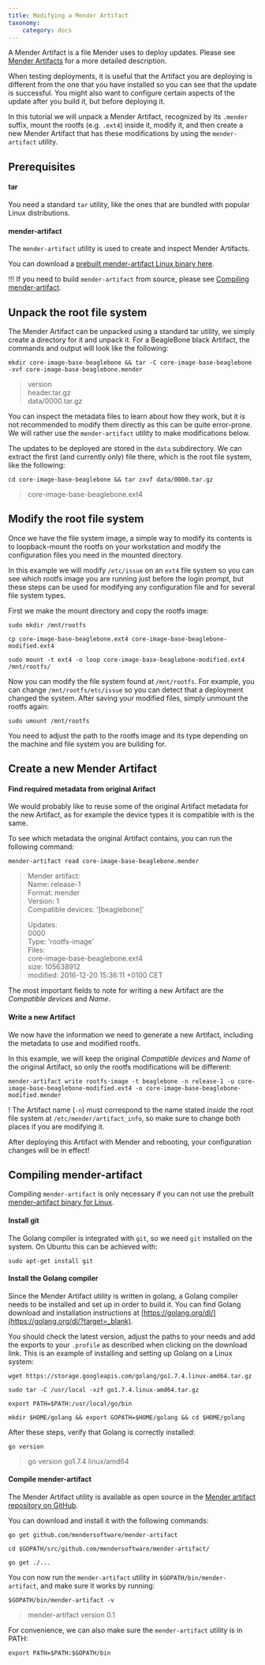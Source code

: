 ```yaml
---
title: Modifying a Mender Artifact
taxonomy:
    category: docs
---
```


A Mender Artifact is a file Mender uses to deploy updates. Please see
[Mender Artifacts](../../Architecture/Mender-Artifacts) for a more detailed
description.

When testing deployments, it is useful that the Artifact you are deploying
is different from the one that you have installed so you can see that the update is successful.
You might also want to configure certain aspects of the update after you build it,
but before deploying it.

In this tutorial we will unpack a Mender Artifact, 
recognized by its `.mender` suffix, mount the rootfs (e.g. `.ext4`) inside it,
modify it, and then create a new Mender Artifact that has these modifications
by using the `mender-artifact` utility.


## Prerequisites

#### tar

You need a standard `tar` utility, like the ones that are bundled with popular
Linux distributions.


#### mender-artifact

The `mender-artifact` utility is used to create and inspect Mender Artifacts.

You can download a [prebuilt mender-artifact Linux binary here](https://d25phv8h0wbwru.cloudfront.net/stable/tip/mender-artifact).

!!! If you need to build `mender-artifact` from source, please see [Compiling mender-artifact](#compiling-mender-artifact).


## Unpack the root file system

The Mender Artifact can be unpacked using a standard tar utility,
we simply create a directory for it and unpack it.
For a BeagleBone black Artifact, the commands and output
will look like the following:

```
mkdir core-image-base-beaglebone && tar -C core-image-base-beaglebone -xvf core-image-base-beaglebone.mender
```

> version  
> header.tar.gz  
> data/0000.tar.gz  

You can inspect the metadata files to learn about how they work,
but it is not recommended to modify them directly as this can
be quite error-prone. We will rather use the `mender-artifact` utility to make
modifications below.

The updates to be deployed are stored in the `data` subdirectory. We
can extract the first (and currently only) file there, which is the root file system,
like the following:

```
cd core-image-base-beaglebone && tar zxvf data/0000.tar.gz
```

> core-image-base-beaglebone.ext4  


## Modify the root file system

Once we have the file system image, a simple way to modify its contents
is to loopback-mount the rootfs on your workstation
and modify the configuration files you need in the mounted directory.

In this example we will modify  `/etc/issue` on an `ext4` file system
so you can see which rootfs image you are running just before the login prompt,
but these steps can be used for modifying any configuration file and for
several file system types.

First we make the mount directory and copy the rootfs image:

```
sudo mkdir /mnt/rootfs
```

```
cp core-image-base-beaglebone.ext4 core-image-base-beaglebone-modified.ext4
```

```
sudo mount -t ext4 -o loop core-image-base-beaglebone-modified.ext4 /mnt/rootfs/
```

Now you can modify the file system found at `/mnt/rootfs`. For example,
you can change `/mnt/rootfs/etc/issue` so you can detect that a deployment
changed the system. After saving your modified files, simply unmount
the rootfs again:

```
sudo umount /mnt/rootfs
```

You need to adjust the path to the rootfs image and its type depending on the machine and file system you are building for.


## Create a new Mender Artifact

#### Find required metadata from original Arifact

We would probably like to reuse some of the original Artifact metadata
for the new Artifact, as for example the device types it is compatible
with is the same.

To see which metadata the original Artifact contains, you can run the
following command:

```
mender-artifact read core-image-base-beaglebone.mender
```


> Mender artifact:  
>   Name: release-1  
>   Format: mender  
>   Version: 1  
>   Compatible devices: '[beaglebone]'  
>   
> Updates:  
>   0000  
>   Type: 'rootfs-image'  
>   Files:  
>     core-image-base-beaglebone.ext4  
>     size: 105638912  
>     modified: 2016-12-20 15:36:11 +0100 CET  


The most important fields to note for writing a new Artifact are
the *Compatible devices* and *Name*.


#### Write a new Artifact

We now have the information we need to generate a new Artifact,
including the metadata to use and modified rootfs.

In this example, we will keep the original *Compatible devices*
and *Name* of the original Artifact, so only the rootfs modifications
will be different:

```
mender-artifact write rootfs-image -t beaglebone -n release-1 -u core-image-base-beaglebone-modified.ext4 -o core-image-base-beaglebone-modified.mender
```

! The Artifact name (`-n`) must correspond to the name stated *inside* the root file system at `/etc/mender/artifact_info`, so make sure to change both places if you are modifying it.

After deploying this Artifact with Mender and rebooting, your configuration changes will be in effect!


## Compiling mender-artifact

Compiling `mender-artifact` is only necessary if you can not use the prebuilt
[mender-artifact binary for Linux](https://d25phv8h0wbwru.cloudfront.net/stable/tip/mender-artifact).


#### Install git


The Golang compiler is integrated with `git`, so we need `git` installed
on the system. On Ubuntu this can be achieved with:

```
sudo apt-get install git
```


#### Install the Golang compiler

Since the Mender Artifact utility is written in golang,
a Golang compiler needs to be installed and set up in order to build it.
You can find Golang download and installation instructions at
[https://golang.org/dl/](https://golang.org/dl/?target=_blank).

You should check the latest version, adjust the paths to your needs
and add the exports to your `.profile` as described when
clicking on the download link.
This is an example of installing and setting up Golang on a Linux system:

```
wget https://storage.googleapis.com/golang/go1.7.4.linux-amd64.tar.gz
```

```
sudo tar -C /usr/local -xzf go1.7.4.linux-amd64.tar.gz
```

```
export PATH=$PATH:/usr/local/go/bin
```

```
mkdir $HOME/golang && export GOPATH=$HOME/golang && cd $HOME/golang
```

After these steps, verify that Golang is correctly installed:

```
go version
```

> go version go1.7.4 linux/amd64


#### Compile mender-artifact

The Mender Artifact utility is available as open source in the
[Mender artifact repository on GitHub](https://github.com/mendersoftware/mender-artifact?target=_blank).

You can download and install it with the following commands:

```
go get github.com/mendersoftware/mender-artifact
```

```
cd $GOPATH/src/github.com/mendersoftware/mender-artifact/
```

```
go get ./...
```

You con now run the `mender-artifact` utility in `$GOPATH/bin/mender-artifact`, and make sure it works
by running:

```
$GOPATH/bin/mender-artifact -v
```

> mender-artifact version 0.1

For convenience, we can also make sure the `mender-artifact` utility is in PATH:

```
export PATH=$PATH:$GOPATH/bin
```
